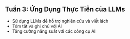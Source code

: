 ## Tuần 3: Ứng Dụng Thực Tiễn của LLMs
- Sử dụng LLMs để hỗ trợ nghiên cứu và viết lách
- Tóm tắt và ghi chú với AI
- Tăng cường năng suất với các công cụ AI
